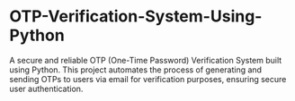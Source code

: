 # OTP-Verification-System-Using-Python
A secure and reliable OTP (One-Time Password) Verification System built using Python. This project automates the process of generating and sending OTPs to users via email for verification purposes, ensuring secure user authentication.
